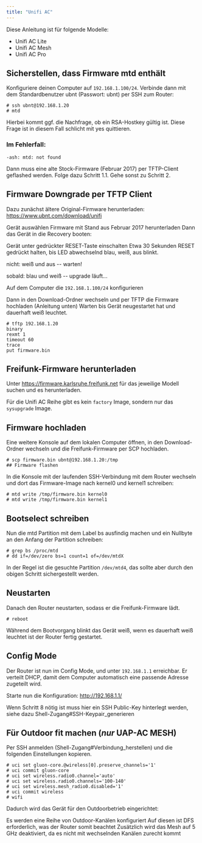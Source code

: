 ```yaml
---
title: "Unifi AC"
---
```


Diese Anleitung ist für folgende Modelle:

* Unifi AC Lite  
* Unifi AC Mesh  
* Unifi AC Pro  



## Sicherstellen, dass Firmware mtd enthält
Konfiguriere deinen Computer auf ```192.168.1.100/24```. Verbinde dann mit dem Standardbenutzer ubnt (Passwort: ubnt) per SSH zum Router:
```
# ssh ubnt@192.168.1.20
# mtd
```
Hierbei kommt ggf. die Nachfrage, ob ein RSA-Hostkey gültig ist. Diese Frage ist in diesem Fall schlicht mit yes quittieren.

### Im Fehlerfall:
```
-ash: mtd: not found
```
Dann muss eine alte Stock-Firmware (Februar 2017) per TFTP-Client geflashed werden. Folge dazu Schritt 1.1. Gehe sonst zu Schritt 2.

## Firmware Downgrade per TFTP Client  
Dazu zunächst ältere Original-Firmware herunterladen: https://www.ubnt.com/download/unifi

Gerät auswählen
Firmware mit Stand aus Februar 2017 herunterladen
Dann das Gerät in die Recovery booten:

Gerät unter gedrückter RESET-Taste einschalten
Etwa 30 Sekunden RESET gedrückt halten, bis LED abwechselnd blau, weiß, aus blinkt.  

nicht: weiß und aus -- warten!  

sobald: blau und weiß -- upgrade läuft...  

Auf dem Computer die ```192.168.1.100/24``` konfigurieren  

Dann in den Download-Ordner wechseln und per TFTP die Firmware hochladen (Anleitung unten)
Warten bis Gerät neugestartet hat und dauerhaft weiß leuchtet.
```
# tftp 192.168.1.20
binary
rexmt 1
timeout 60
trace
put firmware.bin
```

## Freifunk-Firmware herunterladen
Unter https://firmware.karlsruhe.freifunk.net für das jeweilige Modell suchen und es herunterladen.

Für die Unifi AC Reihe gibt es kein ```factory``` Image, sondern nur das ```sysupgrade``` Image.

## Firmware hochladen
Eine weitere Konsole auf dem lokalen Computer öffnen, in den Download-Ordner wechseln und die Freifunk-Firmware per SCP hochladen.

```
# scp firmware.bin ubnt@192.168.1.20:/tmp
## Firmware flashen
```
In die Konsole mit der laufenden SSH-Verbindung mit dem Router wechseln und dort das Firmware-Image nach kernel0 und kernel1 schreiben:
```
# mtd write /tmp/firmware.bin kernel0
# mtd write /tmp/firmware.bin kernel1
```

## Bootselect schreiben
Nun die mtd Partition mit dem Label bs ausfindig machen und ein Nullbyte an den Anfang der Partition schreiben:  
```
# grep bs /proc/mtd
# dd if=/dev/zero bs=1 count=1 of=/dev/mtdX
```
In der Regel ist die gesuchte Partition ```/dev/mtd4```, das sollte aber durch den obigen Schritt sichergestellt werden.

## Neustarten
Danach den Router neustarten, sodass er die Freifunk-Firmware lädt.
```
# reboot
```
Während dem Bootvorgang blinkt das Gerät weiß, wenn es dauerhaft weiß leuchtet ist der Router fertig gestartet.

## Config Mode
Der Router ist nun im Config Mode, und unter ```192.168.1.1``` erreichbar. Er verteilt DHCP, damit dem Computer automatisch eine passende Adresse zugeteilt wird.

Starte nun die Konfiguration: http://192.168.1.1/

Wenn Schritt 8 nötig ist muss hier ein SSH Public-Key hinterlegt werden, siehe dazu Shell-Zugang#SSH-Keypair_generieren

## Für Outdoor fit machen (*nur* UAP-AC MESH)
Per SSH anmelden (Shell-Zugang#Verbindung_herstellen) und die folgenden Einstellungen kopieren.
```
# uci set gluon-core.@wireless[0].preserve_channels='1'
# uci commit gluon-core
# uci set wireless.radio0.channel='auto'
# uci set wireless.radio0.channels='100-140'
# uci set wireless.mesh_radio0.disabled='1'
# uci commit wireless
# wifi
```
Dadurch wird das Gerät für den Outdoorbetrieb eingerichtet:

Es werden eine Reihe von Outdoor-Kanälen konfiguriert
Auf diesen ist DFS erforderlich, was der Router somit beachtet
Zusätzlich wird das Mesh auf 5 GHz deaktiviert, da es nicht mit wechselnden Kanälen zurecht kommt
